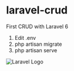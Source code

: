 # laravel-crud
First CRUD with Laravel 6

1. Edit .env
2. php artisan migrate
3. php artisan serve

<img src="https://cdn.freebiesupply.com/logos/large/2x/laravel-1-logo-png-transparent.png" alt="Laravel Logo">
